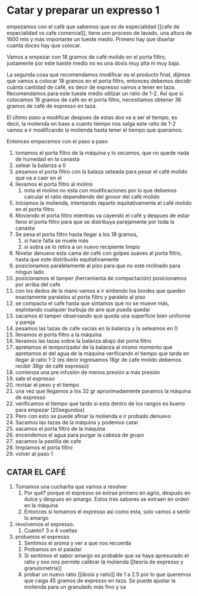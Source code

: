 # Catar y preparar un expresso 1

empezamos con el café que sabemos que es de especialidad [[cafe de especialidad vs cafe comercial]], tiene unn proceso de lavado, una altura de 1600 mts y más importante un tueste medio. Primero hay que diseñar cuanta doces hay que colocar.

Vamos a empezar con 18 gramos de café molido en el porta filtro, justamente por este tueste medio no es una dosis muy alta ni muy baja.

La segunda cosa que recomendamos modificar es el producto final, dijimos que vamos a colocar 18 gramos en el porta filtro, entonces debemos decidir cuánta cantidad de café, es decir de expresso vamos a tener en taza. Recomendamos para este tueste medio utilizar un ratio de 1-2. Así que si colocamos 18 gramos de café en el porta filtro, necesitamos obtener 36 gramos de café de expresso en taza.

El último paso a modificar despues de estas dos va a ser el tiempo, es decir, la molienda en base a cuanto tiempo nos salga este ratio de 1-2 vamos a ir modificando la molienda hasta tener el tiempo que queramos.

Entonces empecemos con el paso a paso

1. tomamos el porta filtro de la máquina y lo secamos, que no quede nada de humedad en la canasta
2. setear la balanza a 0
3. pesamos el porta filtro con la balaza seteada para pesar el café molido que va  a caer en el
4. llevamos el porta filtro al molino
	1. nota el molino no esta con modificaciones por lo que debemos calcular el ratio dependiendo del grosor del café molido
5. Iniciamos la molienda, intentando repartir equitativamente el café molido en el porta filtro 
6. Moviendo el porta filtro mientras va cayendo el café y despues de estar lleno el porta filtro para que se distribuya parejamente por toda la canasta
7. Se pesa el porta filtro hasta llegar a los 18 gramos, 
	1. si hace falta se muele más
	2. si sobra se lo retira a un nuevo recipiente limpio
8. Nivelar denuevo esta cama de café con golpes suaves al porta filtro, hasta que este distribuido equitativamente
9. posicionamos paralelamente al piso para que no este inclinado para ningun lado
10. posicionamos el tamper (herramienta de compactación) posicionamos por arriba del cafe 
11. con los dedos de la mano vamos a ir sintiendo los bordes que queden exactamente paralelos al porta filtro y paralelo al piso
12. se compacta el cafe hasta que sintamos que no se mueve más, explotando cualquier burbuja de aire que pueda quedar
13. sacamos el tamper observando que queda una superficie bien uniforme y pareja
14. pesamos las tazas de cafe vacias en la balanza y la seteamos en 0
15. llevamos el porta filtro a la máquina
16. llevamos las tazas sobre la balanza abajo del porta filtro
17. apretamos el temporizador de la balanza al mismo momento que apretamos el del agua de la máquina verificando el tiempo que tarda en llegar al ratio 1-2 (es decir ingresamos 18gr de cafe molido debemos recibir 36gr de café expresso)
18. comienza una pre infusión de menos presión a más presión
19. sale el expresso
20. revisar el peso y el tiempo
21. una vez que llegamos a los 32 gr aproximadamente paramos la máquina de expresso
22. verificamos el tiempo que tardo si esta dentro de los rangos es bueno para empezar (20segundos)
23. Pero con esto se puede afinar la molienda e ir probado denuevo
24. Sacamos las tazas de la máquina y podemos catar
25. sacamos el porta filtro de la máquina 
26. encendemos el agua para purgar la cabeza de grupo
27. sacamos la pastilla de cafe
28. limpiamos el porta filtro 
29. volver al paso 1

## CATAR EL CAFÉ

1. Tomamos una cucharita que vamos a revolver
	1. Por qué? porque el expresso se extrae primero en agrio, después en dulce y despues en amargo. Estos tres sabores se extraen en orden en la máquina
	2. Entonces si tomamos el expresso así como esta, solo vamos a sentir lo amargo
2. revolvemos el expresso.
	1. Cuanto? 3 o 4 vueltas 
3. probamos el expresso
	1. Sentimos el aroma y ver a que nos recuerda
	2. Probamos en el paladar
	3. Si sentimos el sabor amargo es probable que se haya apresurado el ratio y eso nos permite calibrar la molienda [[teoria de expresso y granulometria]]
	4. probar un nuevo ratio [[dosis y ratio]] de 1 a 2.5 por lo que queremos que caiga 45 gramos de expresso en taza. Se puede ajustar la molienda para un granulado más fino y sa